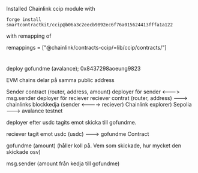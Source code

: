 Installed Chainlink ccip module with

```
forge install smartcontractkit/ccip@b06a3c2eecb9892ec6f76a015624413fffa1a122
```

with remapping of

remappings = ["@chainlink/contracts-ccip/=lib/ccip/contracts/"]

#

deploy gofundme (avalance); 0x8437298aoeung9823

EVM chains delar på samma public address

Sender contract (router, address, amount)
deployer för sender <---> msg.sender
deployer för reciever
reciever contrat (router, address)
---> chainlinks blockkedja (sender <----> reciever) Chainlink explorer)
Sepolia ---> avalance testnet

deployer efter usdc tagits emot skicka till gofundme.

reciever tagit emot usdc
(usdc) ---> gofundme Contract

gofundme (amount) (håller koll på. Vem som skickade, hur mycket den skickade osv)

msg.sender (amount från kedja till gofundme)

#

#
